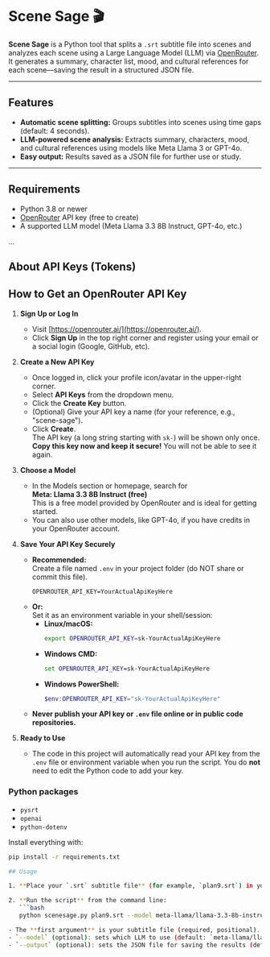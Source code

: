 # Scene Sage 🎬

**Scene Sage** is a Python tool that splits a `.srt` subtitle file into scenes and analyzes each scene using a Large Language Model (LLM) via [OpenRouter](https://openrouter.ai/). It generates a summary, character list, mood, and cultural references for each scene—saving the result in a structured JSON file.

---

## Features

- **Automatic scene splitting:** Groups subtitles into scenes using time gaps (default: 4 seconds).
- **LLM-powered scene analysis:** Extracts summary, characters, mood, and cultural references using models like Meta Llama 3 or GPT-4o.
- **Easy output:** Results saved as a JSON file for further use or study.

---

## Requirements

- Python 3.8 or newer
- [OpenRouter](https://openrouter.ai/) API key (free to create)
- A supported LLM model (Meta Llama 3.3 8B Instruct, GPT-4o, etc.)

...

## About API Keys (Tokens)

## How to Get an OpenRouter API Key

1. **Sign Up or Log In**
   - Visit [https://openrouter.ai/](https://openrouter.ai/).
   - Click **Sign Up** in the top right corner and register using your email or a social login (Google, GitHub, etc).

2. **Create a New API Key**
   - Once logged in, click your profile icon/avatar in the upper-right corner.
   - Select **API Keys** from the dropdown menu.
   - Click the **Create Key** button.
   - (Optional) Give your API key a name (for your reference, e.g., "scene-sage").
   - Click **Create**.  
     The API key (a long string starting with `sk-`) will be shown only once.  
     **Copy this key now and keep it secure!** You will not be able to see it again.

3. **Choose a Model**
   - In the Models section or homepage, search for  
     **Meta: Llama 3.3 8B Instruct (free)**  
     This is a free model provided by OpenRouter and is ideal for getting started.
   - You can also use other models, like GPT-4o, if you have credits in your OpenRouter account.

4. **Save Your API Key Securely**
   - **Recommended:**  
     Create a file named `.env` in your project folder (do NOT share or commit this file).
     ```
     OPENROUTER_API_KEY=YourActualApiKeyHere
     ```
   - **Or:**  
     Set it as an environment variable in your shell/session:
       - **Linux/macOS:**  
         ```bash
         export OPENROUTER_API_KEY=sk-YourActualApiKeyHere
         ```
       - **Windows CMD:**  
         ```cmd
         set OPENROUTER_API_KEY=sk-YourActualApiKeyHere
         ```
       - **Windows PowerShell:**  
         ```powershell
         $env:OPENROUTER_API_KEY="sk-YourActualApiKeyHere"
         ```
   - **Never publish your API key or `.env` file online or in public code repositories.**

5. **Ready to Use**
   - The code in this project will automatically read your API key from the `.env` file or environment variable when you run the script. You do **not** need to edit the Python code to add your key.

### Python packages

- `pysrt`
- `openai`
- `python-dotenv`

Install everything with:
```bash
pip install -r requirements.txt

## Usage

1. **Place your `.srt` subtitle file** (for example, `plan9.srt`) in your project directory.

2. **Run the script** from the command line:
   ```bash
   python scenesage.py plan9.srt --model meta-llama/llama-3.3-8b-instruct:free --output scenes.json

- The **first argument** is your subtitle file (required, positional).
- `--model` (optional): sets which LLM to use (default: `meta-llama/llama-3.3-8b-instruct:free`).
- `--output` (optional): sets the JSON file for saving the results (default: `scenes.json`).



